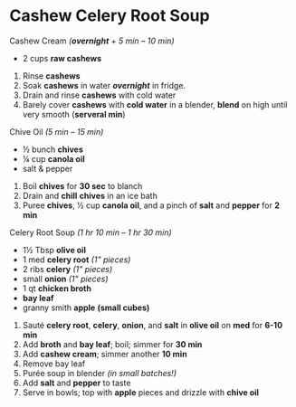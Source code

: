 # Cashew Celery Root Soup

Cashew Cream *(**overnight** + 5 min – 10 min)*
* 2 cups **raw cashews**
1. Rinse **cashews**
1. Soak **cashews** in water ***overnight*** in fridge.
1. Drain and rinse **cashews** with cold water
1. Barely cover **cashews** with **cold water** in a blender, **blend** on high until very smooth (**serveral min**)

Chive Oil *(5 min – 15 min)*
* ½ bunch **chives**
* ¼ cup **canola oil**
* salt & pepper
1. Boil **chives** for **30 sec** to blanch
1. Drain and **chill** **chives** in an ice bath
1. Puree **chives**, 1⁄2 cup **canola oil**, and a pinch of **salt** and **pepper** for **2 min**

Celery Root Soup *(1 hr 10 min – 1 hr 30 min)*
* 1½ Tbsp **olive oil**
* 1 med **celery root** *(1" pieces)*
* 2 ribs **celery** *(1" pieces)*
* small **onion** *(1" pieces)*
* 1 qt **chicken broth**
* **bay leaf**
* granny smith **apple** **(small cubes)**
1. Sauté **celery root**, **celery**, **onion**, and **salt** in **olive oil** on **med** for **6-10 min**
1. Add **broth** and **bay leaf**; boil; simmer for **30 min**
1. Add **cashew cream**; simmer another **10 min**
1. Remove bay leaf
1. Purée soup in blender *(in small batches!)*
1. Add **salt** and **pepper** to taste
1. Serve in bowls; top with **apple** pieces and drizzle with **chive oil**
